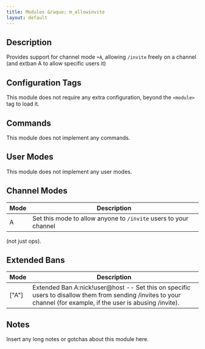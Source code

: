 ```yaml
---
title: Modules &raquo; m_allowinvite
layout: default
---
```


## Description	

Provides support for channel mode `+A`, allowing `/invite` freely on a
channel (and extban A to allow specific users it)

## Configuration Tags

This module does not require any extra configuration, beyond the `<module>` tag to load it.

## Commands

This module does not implement any commands.

## User Modes

This module does not implement any user modes.

## Channel Modes

Mode | Description
---- | -----------
A | Set this mode to allow anyone to `/invite` users to your channel
(not just ops).

## Extended Bans

Mode | Description
---- | -----------
["A"] | Extended Ban A:nick!user@host -- Set this on specific users to disallow them from sending /invites to your channel (for example, if the user is abusing /invite). 

## Notes

Insert any long notes or gotchas about this module here.
